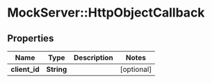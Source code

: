 # MockServer::HttpObjectCallback

## Properties
Name | Type | Description | Notes
------------ | ------------- | ------------- | -------------
**client_id** | **String** |  | [optional] 



